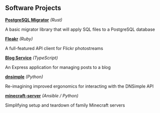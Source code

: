 ## Software Projects

**[PostgreSQL Migrator]** _(Rust)_

A basic migrator library that will apply SQL files to a PostgreSQL database

**[Fleakr]** _(Ruby)_

A full-featured API client for Flickr photostreams

**[Blog Service]** _(TypeScript)_

An Express application for managing posts to a blog

**[dnsimple]** _(Python)_

Re-imagining improved ergonomics for interacting with the DNSimple API

**[minecraft-server]** _(Ansible / Python)_

Simplifying setup and teardown of family Minecraft servers

[PostgreSQL Migrator]: https://github.com/reagent/rust-migrator
[Fleakr]: https://github.com/reagent/fleakr
[Blog Service]: https://github.com/reagent/blog-service
[dnsimple]: https://github.com/vigetlabs/dnsimple
[minecraft-server]: https://github.com/reagent/minecraft-server
